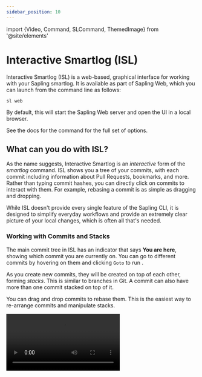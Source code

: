```yaml
---
sidebar_position: 10
---
```


import {Video, Command, SLCommand, ThemedImage} from '@site/elements'

# Interactive Smartlog (ISL)

Interactive Smartlog (ISL) is a web-based, graphical interface for working with your Sapling smartlog. It is available as part of Sapling Web, which you can launch from the command line as follows:

```
sl web
```

By default, this will start the Sapling Web server and open the UI in a local browser.

See the docs for the <SLCommand name="web" /> command for the full set of options.

<ThemedImage alt="ISL Overview" light="/img/isl/isl_overview_light.png" dark="/img/isl/isl_overview_dark.png" />


## What can you do with ISL?

As the name suggests, Interactive Smartlog is an _interactive_ form of the _smartlog_ command.
ISL shows you a tree of your commits, with each commit including information about Pull Requests, bookmarks, and more.
Rather than typing commit hashes, you can directly click on commits to interact with them.
For example, rebasing a commit is as simple as dragging and dropping.

While ISL doesn't provide every single feature of the Sapling CLI, it is designed to
simplify everyday workflows and provide an extremely clear picture of your local changes,
which is often all that's needed.


### Working with Commits and Stacks
The main commit tree in ISL has an indicator that says **You are here**, showing
which commit you are currently on.
You can go to different commits by hovering on them and clicking `Goto` to run <Command name="goto" linkText="sl goto" />.

<ThemedImage alt="Go to commits" light="/img/isl/goto_light.png" dark="/img/isl/goto_dark.png" />

As you create new commits, they will be created on top of each other, forming _stacks_.
This is similar to branches in Git.
A commit can also have more than one commit stacked on top of it.


You can drag and drop commits to rebase them. This is the easiest way to re-arrange commits and manipulate stacks.

<Video src="/img/isl/drag_and_drop_rebase_light.mov" />


Note that drag-and-drop rebasing is not allowed while you have uncommitted changes, since it's harder to deal with merge conflicts.
Commit any uncommitted changes first to work around this.

Drag-and-drop performs a <Command name="rebase" linkText="sl rebase" />, including all commits stacked on top of the commit being dragged. If you want to re-arrange commits within your stack, consider using [`sl histedit`](../commands/histedit.md).


### Running Commands
Buttons in ISL run Sapling commands for you.
For example, there is a <Command name="pull" linkText="Pull" /> button at the top left to pull the latest changes from upstream.

While a command is running, you will see progress information at the bottom of the screen.
This is also where you can see error messages if something goes wrong when running a command.
ISL shows the arguments used to run commands, so you could replicate the behavior on the CLI if you want to.

<ThemedImage alt="Command Progress" light="/img/isl/command_progress_light.png" dark="/img/isl/command_progress_dark.png" />

Some commands like <SLCommand name="status" /> will run automatically in the background to fetch data so the UI is always up to date.

Commands will automatically queue up to be run as you interact with the UI. ISL allows you to continue to perform additional actions
while previous commands are running or queued up. This is kind of like chaining together commands on the CLI: `sl pull && sl rebase main && sl goto main`.
Similar to `&&` on the CLI, if any command along the way fails or hits merge conflicts, all further queued commands will be cancelled.

### Making Commits and Amending

Changes to files in your working copy appear automatically in ISL,
just like if you had run <SLCommand name="status" />.
The color and icon next to files shows you if a file was modified, added, or removed. You can click on files to open them in your Operating System's
default program for that file type.

<ThemedImage alt="Uncommitted Changes" light="/img/isl/uncommitted_changes_light.png" dark="/img/isl/uncommitted_changes_dark.png" />

Underneath your uncommitted changes, there's a **Commit** button and an **Amend** button.
**Commit** will create a new commit out of your changes.
**Amend** will update the previous commit with your newest changes.

When hovering on these buttons, you'll see there's also additional **Commit as...** and **Amend as...** buttons to first write or update
the commit message before running commit/amend. Clicking these buttons opens up the commit form sidebar on the right side,
where you can write a detailed commit message. When you're satisfied with your message, the _Commit_ and _Amend_ buttons at the bottom right will
let you create or amend your commit using your message.

<ThemedImage alt="Commit Form" light="/img/isl/commit_as_light.png" dark="/img/isl/commit_as_dark.png" />


### Interacting with Code Review

:::tip

In order to interact with GitHub for code review in ISL, be sure to install the `gh` GitHub CLI. [Learn more.](../git/intro.md)

:::


ISL considers Code Review an integral part of the source control workflow. When making commits, you usually want to submit it for review.
In the commit form on the right, ISL has a button to _Commit and Submit_, as well as _Amend and Submit_.

These will run a submit command on your stack of commits to submit them for code review on GitHub.

You have two options for which command to use to submit for GitHub, <SLCommand name="ghstack" /> and <SLCommand name="pr" />.
ISL will prompt you for your choice the first time you try to submit. This can also be controlled by setting `github.preferred_submit_command` to `ghstack` or `pr`:
```
sl config --local github.preferred_submit_command <ghstack or pr>
```

See documentation on [Using Sapling with GitHub](../git/intro.md) for more information.

<ThemedImage alt="Pull Request Badges" light="/img/isl/pr_light.png" dark="/img/isl/pr_dark.png" />

Commits in your tree which are associated with a GitHub Pull Request will show a badge underneath showing the status of that Pull Request.
You can click this badge to open the Pull Request in GitHub (or [configure it to open alternate domains](../introduction/getting-started#browsing-pull-requests)).

This badge also shows the CI build status and how many comments there are.



### Resolving Merge Conflicts
Running some commands like <SLCommand name="rebase" /> can sometimes lead to merge conflicts. When merge conflicts are detected, ISL will
change the list of uncommitted changes into a list of unresolved conflicts.

<ThemedImage alt="Merge Conflicts" light="/img/isl/conflicts_light.png" dark="/img/isl/conflicts_dark.png" />

After opening each file and resolving the conflict markers,
you can click the checkmark next to each file in ISL to mark it as resolved.
When all files have been resolved, you are free to continue the command that led to conflicts.

It is possible to hit merge conflicts multiple times, for example, when rebasing an entire stack of commits, as each commit is checked for conflicts one-by-one.

<ThemedImage alt="Resolved Merge Conflicts" light="/img/isl/conflicts_resolved_light.png" dark="/img/isl/conflicts_resolved_dark.png" />


### Comparing Changes
ISL includes a comparison view to quickly see all your changes, similar to  <SLCommand name="diff" />
One common use case is to look over all your uncommitted local changes before you submit them for code review.

Just above your uncommitted changes, there's a `View Changes` button to open the comparison view in Uncommitted Changes mode.
In the comparison view, you'll see a split diff view of each file you've changed. You can also access this view with the shortcut `Command+'`.

<ThemedImage alt="Comparison View" light="/img/isl/comparison_light.png" dark="/img/isl/comparison_dark.png" />

The comparison view supports other comparisons as well.
- **Uncommitted Changes**: As mentioned, shows changes to your working copy that haven't been committed or amended yet. This is all the changes of the files `sl status` shows by default. Shortcut: `Command+'`.
- **Head Changes**: Shows all the changes in the current commit, plus any uncommitted changes on top of that. Useful to see what the most recent commit will look like after amending. Shortcut: `Command+Shift+'`
- **Stack Changes**: Shows all the changes in your stack of commits going back to the main branch, plus any uncommitted changes. Useful to see absolutely everything you've changed.
- **Committed Changes**: Shows the changes in a specific commit. This is accessible by selecting a commit then clicking on "View Changes in &lt;hash&gt;". Unlike the other comparisons, this does not include your uncommitted changes.

The comparison view is currently *read-only*.


## Speeding up change detection with Watchman
In order to detect when files have changed in your repository, ISL must occasionally run `sl` commands to check for changes.
To reduce resource usage and speed up how quickly changes are detected, ISL can optionally use [Watchman](https://facebook.github.io/watchman/), a file watching service.
If Watchman is installed on your path, it will automatically be used.
Note that your repository must also have a [`.watchmanconfig`](https://facebook.github.io/watchman/docs/config.html) in the root directory to make use of this feature.


## Connecting to ISL Running on Another Machine

If you are using Sapling on a remote machine, but want to use ISL, you have two options:

### Host with available ports

If you are using Sapling on a remote machine that is able to open ports to the outside world, choose a port like `5000` and pass it as the `-p` argument to `web` when launching it on the remote host:

```
alyssa@example.com:/home/alyssa/sapling$ sl isl --no-open -p 5000
launching web server for Interactive Smartlog...
Listening on http://localhost:5000/?token=a6d646073f28ef2fd09a89bed93e89f4&cwd=%2Fhome%2Falyssa%2Fsapling
Server logs will be written to /dev/shm/tmp/isl-server-logqrqvvN/isl-server.log
```

Assuming your remote hostname is `example.com`, take the URL that <SLCommand name="web" /> printed out and replace `localhost` with the hostname like so:

```
http://example.com:5000/?token=a6d646073f28ef2fd09a89bed93e89f4&cwd=%2Fhome%2Falyssa%2Fsapling
```

You should be able to open this URL in your local browser to access ISL.

### Host with no available ports

If you are running Sapling on a host where you do not have permissions to open ports to the outside world, you may be able to leverage _SSH port forwarding_ to access ISL.

On the server:

```
alyssa@example.com:/home/alyssa/sapling$ sl isl --no-open -p 5000
launching web server for Interactive Smartlog...
Listening on http://localhost:5000/?token=a6d646073f28ef2fd09a89bed93e89f4&cwd=%2Fhome%2Falyssa%2Fsapling
Server logs will be written to /dev/shm/tmp/isl-server-logqrqvvN/isl-server.log
```

On your local machine where you have SSH access to the server:

```
ssh -L 4000:localhost:5000 -N alyssa@example.com
```

Note that this command will stay running in the foreground so long as you remain connected to the remote host. If you lose the connection (perhaps because your computer has gone to sleep), then you will have to run the `ssh` command again to re-establish the connection.

Then take the original URL that you saw on the server and change the port from **`5000`** to **`4000`** before trying to open it on your local machine:

```
http://localhost:4000/?token=a6d646073f28ef2fd09a89bed93e89f4&cwd=%2Fhome%2Falyssa%2Fsapling
```
